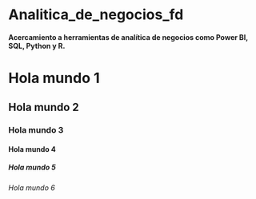 # Analitica_de_negocios_fd
#### Acercamiento a herramientas de analítica de negocios como Power BI, SQL, Python y R.

# Hola mundo 1
## Hola mundo 2
### Hola mundo 3
#### Hola mundo 4
##### Hola mundo 5
###### Hola mundo 6
